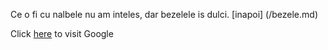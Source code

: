 Ce o fi cu nalbele nu am inteles, dar bezelele is dulci. [inapoi] (/bezele.md)

Click [here](http://www.google.com) to visit Google
